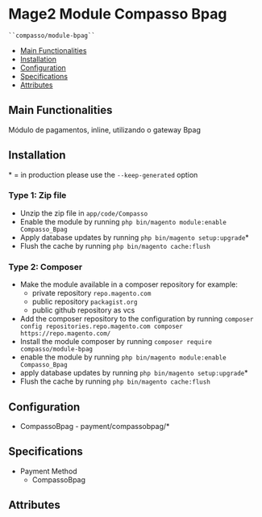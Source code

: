 # Mage2 Module Compasso Bpag

    ``compasso/module-bpag``

 - [Main Functionalities](#markdown-header-main-functionalities)
 - [Installation](#markdown-header-installation)
 - [Configuration](#markdown-header-configuration)
 - [Specifications](#markdown-header-specifications)
 - [Attributes](#markdown-header-attributes)


## Main Functionalities
Módulo de pagamentos, inline, utilizando o gateway Bpag 

## Installation
\* = in production please use the `--keep-generated` option

### Type 1: Zip file

 - Unzip the zip file in `app/code/Compasso`
 - Enable the module by running `php bin/magento module:enable Compasso_Bpag`
 - Apply database updates by running `php bin/magento setup:upgrade`\*
 - Flush the cache by running `php bin/magento cache:flush`

### Type 2: Composer

 - Make the module available in a composer repository for example:
    - private repository `repo.magento.com`
    - public repository `packagist.org`
    - public github repository as vcs
 - Add the composer repository to the configuration by running `composer config repositories.repo.magento.com composer https://repo.magento.com/`
 - Install the module composer by running `composer require compasso/module-bpag`
 - enable the module by running `php bin/magento module:enable Compasso_Bpag`
 - apply database updates by running `php bin/magento setup:upgrade`\*
 - Flush the cache by running `php bin/magento cache:flush`


## Configuration

 - CompassoBpag - payment/compassobpag/*


## Specifications

 - Payment Method
	- CompassoBpag


## Attributes



